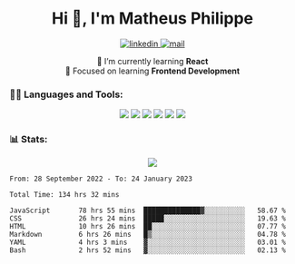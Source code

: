 
<h1 align="center">Hi 👋, I'm Matheus Philippe</h1>
<p align="center">
  <a href="https://www.linkedin.com/in/matheusphilippe-" target="_blank" rel="noopener noreferrer">
    <img alt="linkedin" src="https://img.shields.io/static/v1?label=&message=Linkedin&color=blue&logo=linkedin&style=for-the-badge" /> </a>
 
  <a href="mailto:matheus.philippe2002@gmail.com">
    <img alt="mail" src="https://img.shields.io/badge/Gmail-D14836?style=for-the-badge&logo=gmail&logoColor=white" /> </a>
 <div align='center'>
  🌱 I’m currently learning <strong>React</strong><br>
  📖 Focused on learning <strong>Frontend Development</strong>
</div>

   
</p>



<h3 align="left">🧑‍💻 Languages and Tools:</h3>

<p align="center">
  <img src="https://img.shields.io/badge/HTML5-E34F26?style=for-the-badge&logo=html5&logoColor=white" />
  <img src="https://img.shields.io/badge/CSS3-1572B6?style=for-the-badge&logo=css3&logoColor=white" />
  <img src="https://img.shields.io/badge/JavaScript-323330?style=for-the-badge&logo=javascript&logoColor=F7DF1E" /> 
  <img src="https://img.shields.io/badge/Git-F05032?style=for-the-badge&logo=git&logoColor=white" />
  <img src="https://img.shields.io/badge/Linux-FCC624?style=for-the-badge&logo=linux&logoColor=black" />
  <img src="https://img.shields.io/badge/VSCode-0078D4?style=for-the-badge&logo=visual%20studio%20code&logoColor=white" />
  
</p>

<h3 align="left"> 📊 Stats: </h3>

<p align="center">
  <img src="https://github-readme-stats.vercel.app/api/top-langs?username=mph7&show_icons=true&theme=tokyonight&hide_border=true&locale=en&langs_count=6&layout=compact" /> 



<!--START_SECTION:waka-->

```text
From: 28 September 2022 - To: 24 January 2023

Total Time: 134 hrs 32 mins

JavaScript       78 hrs 55 mins  ██████████████▓░░░░░░░░░░   58.67 %
CSS              26 hrs 24 mins  █████░░░░░░░░░░░░░░░░░░░░   19.63 %
HTML             10 hrs 26 mins  ██░░░░░░░░░░░░░░░░░░░░░░░   07.77 %
Markdown         6 hrs 26 mins   █▒░░░░░░░░░░░░░░░░░░░░░░░   04.78 %
YAML             4 hrs 3 mins    ▓░░░░░░░░░░░░░░░░░░░░░░░░   03.01 %
Bash             2 hrs 52 mins   ▓░░░░░░░░░░░░░░░░░░░░░░░░   02.13 %
```

<!--END_SECTION:waka-->
</p>


